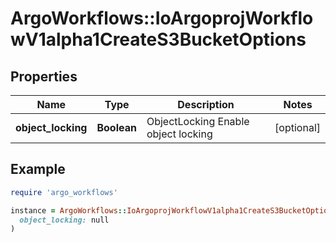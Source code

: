 # ArgoWorkflows::IoArgoprojWorkflowV1alpha1CreateS3BucketOptions

## Properties

| Name | Type | Description | Notes |
| ---- | ---- | ----------- | ----- |
| **object_locking** | **Boolean** | ObjectLocking Enable object locking | [optional] |

## Example

```ruby
require 'argo_workflows'

instance = ArgoWorkflows::IoArgoprojWorkflowV1alpha1CreateS3BucketOptions.new(
  object_locking: null
)
```

